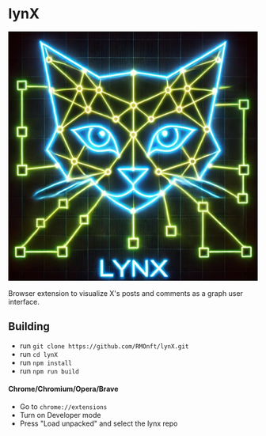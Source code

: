 # lynX
![alt text](https://github.com/RMOnft/lynX/blob/master/images/lynx.png?raw=true)

Browser extension to visualize X's posts and comments as a graph user interface.

## Building
- run `git clone https://github.com/RMOnft/lynX.git`
- run `cd lynX`
- run `npm install`
- run `npm run build`

#### Chrome/Chromium/Opera/Brave

- Go to `chrome://extensions`
- Turn on Developer mode
- Press "Load unpacked" and select the lynx repo  
